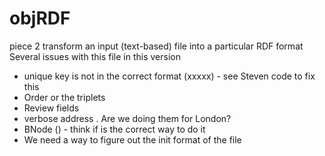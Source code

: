 # objRDF
piece 2 transform an input (text-based) file into a particular RDF format
Several issues with this file in this version
   + unique key is not in the correct format (xxxxx)   -  see Steven code to fix this
   + Order or the triplets
   + Review fields
   + verbose address . Are we doing them for London?
   + BNode ()  -  think if is the correct way to do it
   + We need a way to figure out the init format of the file
